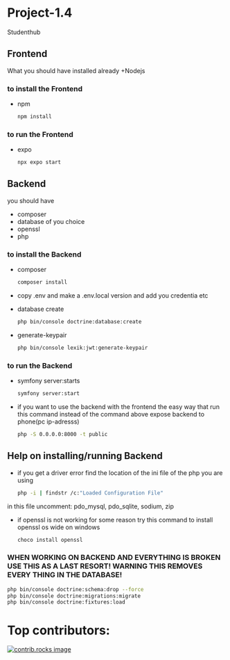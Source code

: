 # Project-1.4
Studenthub


## Frontend
What you should have installed already
+Nodejs

### to install the Frontend
* npm
  ```sh
  npm install
  ```

### to run the Frontend
* expo
  ```sh
  npx expo start
  ```


## Backend
you should have 
+ composer 
+ database of you choice 
+ openssl
+ php

### to install the Backend
* composer
  ```sh
  composer install
  ```

* copy .env and make a .env.local version and add you credentia etc

* database create
  ```sh
  php bin/console doctrine:database:create
  ```

* generate-keypair
  ```sh
  php bin/console lexik:jwt:generate-keypair
  ```
    
       
### to run the Backend
* symfony server:starts
  ```sh
  symfony server:start
  ```

* if you want to use the backend with the frontend the easy way that run this command instead of the command above
expose backend to phone(pc ip-adresss)
  ```sh
  php -S 0.0.0.0:8000 -t public
  ```

## Help on installing/running Backend

* if you get a driver error find the location of the ini file of the php you are using
  ```sh
  php -i | findstr /c:"Loaded Configuration File"
  ```
in this file uncomment: pdo_mysql, pdo_sqlite, sodium, zip

* if openssl is not working for some reason try this command to install openssl os wide on windows
  ```sh
  choco install openssl
  ```

### WHEN WORKING ON BACKEND AND EVERYTHING IS BROKEN USE THIS AS A LAST RESORT! WARNING THIS REMOVES EVERY THING IN THE DATABASE! 
  ```sh
  php bin/console doctrine:schema:drop --force
  php bin/console doctrine:migrations:migrate
  php bin/console doctrine:fixtures:load
  ```



# Top contributors:
<a href="https://github.com/Jasper-Wesseling/Project-1.4/graphs/contributors">
  <img src="https://contrib.rocks/image?repo=Jasper-Wesseling/Project-1.4" alt="contrib.rocks image" />
</a>